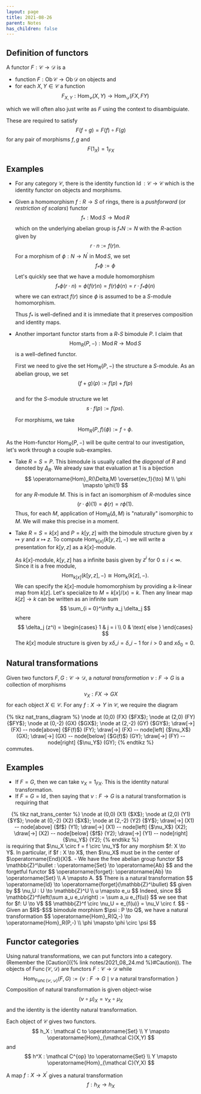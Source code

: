 ```yaml
---
layout: page
title: 2021-08-26  
parent: Notes
has_children: false
---
```


## Definition of functors

A functor $F: \mathcal C \to \mathcal D$ is a 
- function $F : \operatorname{Ob} \mathcal C \to \operatorname{Ob} \mathcal D$ on objects and 
- for each $X, Y \in \mathcal C$ a function 
$$
    F_{X,Y} : \operatorname{Hom}_{\mathcal C}(X,Y) \to \operatorname{Hom}_{\mathcal D}(FX,FY)
$$

which we will often also just write as $F$ using the context to disambiguiate. 

These are required to satisfy 
$$
    F( f \circ g ) = F(f) \circ F(g) 
$$
for any pair of morphisms $f,g$ and 
$$
    F(1_X) = 1_{FX}
$$

## Examples
 
- For any category $\mathcal C$, there is the identity function $\operatorname{Id} : \mathcal C \to \mathcal C$ 
which is the identity functor on objects and morphisms.
- Given a homomorphism $f : R \to S$ of rings, there is a _pushforward_ (or _restriction of scalars_) functor 
$$
    f_\ast : \operatorname{Mod} S \to \operatorname{Mod} R 
$$
which on the underlying abelian group is $f_\ast N := N$ with the $R$-action given by 
$$
    r \cdot n := f(r) n. 
$$
For a morphism of $\phi : N \to N^\prime$ in $\operatorname{Mod} S$, we set 
$$
    f_\ast \phi := \phi
$$
Let's quickly see that we have a module homomorphism 
$$
    f_\ast \phi( r \cdot n ) = \phi(f(r) n) = f(r) \phi(n) = r \cdot f_\ast \phi(n)
$$
where we can extract $f(r)$ since $\phi$ is assumed to be a $S$-module homomorphism. 

    Thus $f_\ast$ is well-defined and it is immediate that it preserves composition and identity maps. 

- Another important functor starts from a $R$-$S$ bimodule $P$. I claim that 
$$
    \operatorname{Hom}_R(P,-) : \operatorname{Mod} R \to \operatorname{Mod} S 
$$
is a well-defined functor. 

    First we need to give the set $\operatorname{Hom}_R(P,-)$ the structure a $S$-module. As an 
    abelian group, we set 
    $$
        (f+g)(p) := f(p) + f(p)
    $$  
    and for the $S$-module structure we let 
    $$
        s \cdot f(p) := f(ps).
    $$
    
    For morphisms, we take 
    $$
        \operatorname{Hom}_R(P,f)(\phi) := f \circ \phi. 
    $$

As the Hom-functor $\operatorname{Hom}_R(P,-)$ will be quite central to our investigation, let's work through 
a couple sub-examples. 

- Take $R = S = P$. This bimodule is usually called the _diagonal_ of $R$ and denoted by $\Delta_R$. We already 
saw that evaluation at $1$ is a bijection 
$$
    \operatorname{Hom}_R(\Delta,M) \overset{ev_1}{\to} M \\
    \phi \mapsto \phi(1) 
$$
for any $R$-module $M$. This is in fact an isomorphism of $R$-modules since 
$$
    (r \cdot \phi)(1) = \phi(r) = r \phi(1). 
$$
Thus, for each $M$, application of $\operatorname{Hom}_R(\Delta, M)$ is "naturally" isomorphic to $M$. We will 
make this precise in a moment. 

- Take $R = S = k[x]$ and $P = k[y,z]$ with the bimodule structure given by $x \mapsto y$ and $x \mapsto z$. To 
compute $\operatorname{Hom}_{k[x]}(k[y,z],-)$ we will write a presentation for $k[y,z]$ as a $k[x]$-module. 

    As $k[x]$-module, $k[y,z]$ has a infinite basis given by $z^i$ for $0 \leq i < \infty$. Since it is a free 
    module, 
    $$
        \operatorname{Hom}_{k[x]}(k[y,z],-) \cong \operatorname{Hom}_k(k[z],-).
    $$
    We can specify the $k[x]$-module homomorphism by providing a $k$-linear map from $k[z]$. Let's specialize to 
    $M = k[x]/(x) = k$. Then any linear map $k[z] \to k$ can be written as an infinite sum 
    $$
        \sum_{i = 0}^\infty a_j \delta_j 
    $$
    where 
    $$
        \delta_j (z^i) =
        \begin{cases}
            1 & j = i \\
            0 & \text{ else }
        \end{cases}
    $$
    The $k[x]$ module structure is given by $x \delta\_i = \delta\_{i-1}$ for $i > 0$ and $x \delta_0 = 0$. 

## Natural transformations

Given two functors $F,G : \mathcal C \to \mathcal D$, a _natural transformation_ $\nu : F \to G$ is a collection 
of morphisms 
$$
    \nu_X : FX \to GX
$$
for each object $X \in \mathcal C$. For any $f: X \to Y$ in $\mathcal C$, we require the diagram 
<center>
{% tikz nat_trans_diagram %}
    \node at (0,0) (FX) {$FX$};
    \node at (2,0) (FY) {$FY$};
    \node at (0,-2) (GX) {$GX$};
    \node at (2,-2) (GY) {$GY$};
    \draw[->] (FX) -- node[above] {$F(f)$} (FY);
    \draw[->] (FX) -- node[left] {$\nu_X$} (GX);
    \draw[->] (GX) -- node[below] {$G(f)$} (GY);
    \draw[->] (FY) -- node[right] {$\nu_Y$} (GY);
{% endtikz %}
</center>
commutes. 

## Examples

- If $F = G$, then we can take $\nu_X = 1_{FX}$. This is the identity natural transformation. 
- If $F = G = \operatorname{Id}$, then saying that $\nu: F \to G$ is a natural transformation is 
requiring that 
<center>
{% tikz nat_trans_center %}
    \node at (0,0) (X1) {$X$};
    \node at (2,0) (Y1) {$Y$};
    \node at (0,-2) (X2) {$X$};
    \node at (2,-2) (Y2) {$Y$};
    \draw[->] (X1) -- node[above] {$f$} (Y1);
    \draw[->] (X1) -- node[left] {$\nu_X$} (X2);
    \draw[->] (X2) -- node[below] {$f$} (Y2);
    \draw[->] (Y1) -- node[right] {$\nu_Y$} (Y2);
{% endtikz %}
</center>
is requiring that $\nu_X \circ f = f \circ \nu_Y$ for any morphism $f: X \to Y$. In particular, if 
$f : X \to X$, then $\nu_X$ must be in the center of $\operatorname{End}(X)$. 
- We have the free abelian group functor 
$$
    \mathbb{Z}^\bullet : \operatorname{Set} \to \operatorname{Ab}
$$
and the forgetful functor 
$$
    \operatorname{forget}: \operatorname{Ab} \to \operatorname{Set} \\
    A \mapsto A.
$$
There is a natural transformation 
$$
    \operatorname{Id} \to \operatorname{forget}(\mathbb{Z}^\bullet)
$$
given by 
$$
    \nu_U : U \to \mathbb{Z}^U \\
    u \mapsto e_u
$$
Indeed, since
$$
    \mathbb{Z}^f\left(\sum a_u e_u\right) := \sum a_u e_{f(u)}
$$
we see that for $f: U \to V$ 
$$
    \mathbb{Z}^f \circ \nu_U = e_{f(u)} = \nu_V \circ f.
$$
- Given an $R$-$S$ bimodule morphism $\psi : P \to Q$, we have a natural transformation 
$$
    \operatorname{Hom}_R(Q,-) \to \operatorname{Hom}_R(P,-) \\
    \phi \mapsto \phi \circ \psi 
$$

## Functor categories

Using natural transformations, we can put functors into a category. (Remember the 
[Caution]({% link notes/2021_08_24.md %}#Caution)). The objects of 
$\operatorname{Func}(\mathcal C, \mathcal D)$ are functors $F : \mathcal C \to \mathcal D$ 
while 
$$
    \operatorname{Hom}_{\operatorname{Func}(\mathcal C, \mathcal D)}(F,G) := 
    \lbrace \nu : F \to G \mid \nu \text{ a natural transformation } \rbrace
$$
Composition of natural transformation is given object-wise
$$
    (\nu \circ \mu)_X = \nu_X \circ \mu_X
$$
and the identity is the identity natural transformation. 

Each object of $\mathcal C$ gives two functors. 
$$
    h_X : \mathcal C to \operatorname{Set} \\
    Y \mapsto \operatorname{Hom}_{\mathcal C}(X,Y)
$$
and 
$$
    h^X : \mathcal C^{op} \to \operatorname{Set} \\
    Y \mapsto \operatorname{Hom}_{\mathcal C}(Y,X)
$$

A map $f : X \to X^\prime$ gives a natural transformation 
$$
    f : h_X \to h_X
$$
